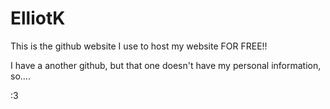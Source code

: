 # ElliotK
This is the github website I use to host my website FOR FREE!!

I have a another github, but that one doesn't have my personal information, so....

:3
